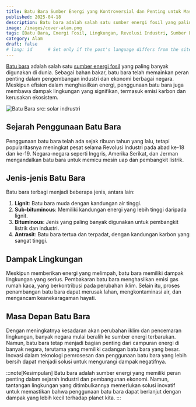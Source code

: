 ```yaml
---
title: Batu Bara Sumber Energi yang Kontroversial dan Penting untuk Masa Depan
published: 2025-04-18
description: Batu bara adalah salah satu sumber energi fosil yang paling banyak digunakan di dunia. Sebagai bahan bakar, batu bara telah memainkan peran penting dalam pengembangan industri dan ekonomi berbagai negara.
image: /images/cover-alam.png
tags: [Batu Bara, Energi Fosil, Lingkungan, Revolusi Industri, Sumber Energi, Perubahan Iklim, Teknologi Bersih, Keberlanjutan]
category: Alam
draft: false
# lang: id      # Set only if the post's language differs from the site's language in `config.ts`
---
```


[Batu bara](https://id.m.wikipedia.org/wiki/Batu_bara) adalah salah satu [sumber energi fosil](https://id.m.wikipedia.org/wiki/Bahan_bakar_fosil) yang paling banyak digunakan di dunia. Sebagai bahan bakar, batu bara telah memainkan peran penting dalam pengembangan industri dan ekonomi berbagai negara. Meskipun efisien dalam menghasilkan energi, penggunaan batu bara juga membawa dampak lingkungan yang signifikan, termasuk emisi karbon dan kerusakan ekosistem.

![Batu Bara src: solar indrustri](https://solarindustri.com/wp-content/uploads/2023/04/pengertian-batu-bara.jpg)

## Sejarah Penggunaan Batu Bara
Penggunaan batu bara telah ada sejak ribuan tahun yang lalu, tetapi popularitasnya meningkat pesat selama Revolusi Industri pada abad ke-18 dan ke-19. Negara-negara seperti Inggris, Amerika Serikat, dan Jerman mengandalkan batu bara untuk memicu mesin uap dan pembangkit listrik.

## Jenis-jenis Batu Bara
Batu bara terbagi menjadi beberapa jenis, antara lain:
1. **Lignit**: Batu bara muda dengan kandungan air tinggi.
2. **Sub-bituminous**: Memiliki kandungan energi yang lebih tinggi daripada lignit.
3. **Bituminous**: Jenis yang paling banyak digunakan untuk pembangkit listrik dan industri.
4. **Antrasit**: Batu bara tertua dan terpadat, dengan kandungan karbon yang sangat tinggi.

## Dampak Lingkungan
Meskipun memberikan energi yang melimpah, batu bara memiliki dampak lingkungan yang serius. Pembakaran batu bara menghasilkan emisi gas rumah kaca, yang berkontribusi pada perubahan iklim. Selain itu, proses penambangan batu bara dapat merusak lahan, mengkontaminasi air, dan mengancam keanekaragaman hayati.

## Masa Depan Batu Bara
Dengan meningkatnya kesadaran akan perubahan iklim dan pencemaran lingkungan, banyak negara mulai beralih ke sumber energi terbarukan. Namun, batu bara tetap menjadi bagian penting dari campuran energi di banyak negara, terutama yang memiliki cadangan batu bara yang besar. Inovasi dalam teknologi pemrosesan dan penggunaan batu bara yang lebih bersih dapat menjadi solusi untuk mengurangi dampak negatifnya.

:::note[Kesimpulan]
Batu bara adalah sumber energi yang memiliki peran penting dalam sejarah industri dan pembangunan ekonomi. Namun, tantangan lingkungan yang ditimbulkannya memerlukan solusi inovatif untuk memastikan bahwa penggunaan batu bara dapat berlanjut dengan dampak yang lebih kecil terhadap planet kita.
:::
